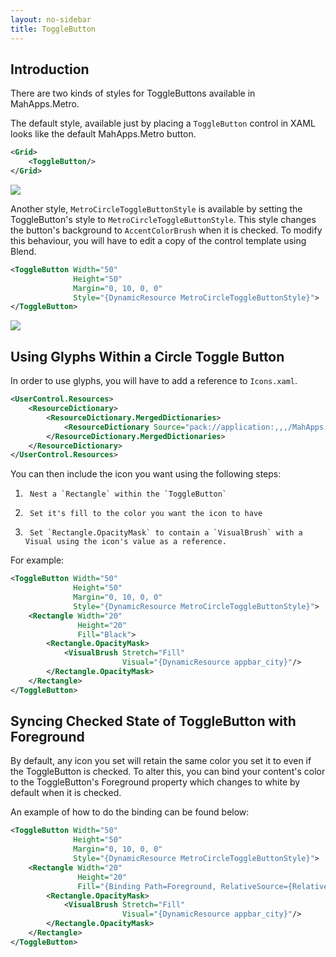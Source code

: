 ```yaml
---
layout: no-sidebar
title: ToggleButton
---
```


## Introduction

There are two kinds of styles for ToggleButtons available in MahApps.Metro.

The default style, available just by placing a `ToggleButton` control in XAML looks like the default MahApps.Metro button. 

```xml
<Grid>
    <ToggleButton/>
</Grid>
```

![]({{site.baseurl}}/images/toggle-button-normal.png")

Another style, `MetroCircleToggleButtonStyle` is available by setting the ToggleButton's style to `MetroCircleToggleButtonStyle`. This style changes the button's background to `AccentColorBrush` when it is checked. To modify this behaviour, you will have to edit a copy of the control template using Blend.

```xml
<ToggleButton Width="50"
              Height="50"
              Margin="0, 10, 0, 0"
              Style="{DynamicResource MetroCircleToggleButtonStyle}">
</ToggleButton>
```

![]({{site.baseurl}}/images/toggle-button-circle.png")

## Using Glyphs Within a Circle Toggle Button

In order to use glyphs, you will have to add a reference to `Icons.xaml`. 

```xml
<UserControl.Resources>
    <ResourceDictionary>
        <ResourceDictionary.MergedDictionaries>
            <ResourceDictionary Source="pack://application:,,,/MahApps.Metro.Resources;component/Icons.xaml" />
        </ResourceDictionary.MergedDictionaries>
    </ResourceDictionary>
</UserControl.Resources>
```

You can then include the icon you want using the following steps:

1.      Nest a `Rectangle` within the `ToggleButton`
2.      Set it's fill to the color you want the icon to have
3.      Set `Rectangle.OpacityMask` to contain a `VisualBrush` with a Visual using the icon's value as a reference.

For example:

```xml
<ToggleButton Width="50"
              Height="50"
              Margin="0, 10, 0, 0"
              Style="{DynamicResource MetroCircleToggleButtonStyle}">
    <Rectangle Width="20"
               Height="20"
               Fill="Black">
        <Rectangle.OpacityMask>
            <VisualBrush Stretch="Fill"
                         Visual="{DynamicResource appbar_city}"/>
        </Rectangle.OpacityMask>
    </Rectangle>
</ToggleButton>
```

## Syncing Checked State of ToggleButton with Foreground

By default, any icon you set will retain the same color you set it to even if the ToggleButton is checked. To alter this, you can bind your content's color to the ToggleButton's Foreground property which changes to white by default when it is checked.

An example of how to do the binding can be found below:

```xml
<ToggleButton Width="50"
              Height="50"
              Margin="0, 10, 0, 0"
              Style="{DynamicResource MetroCircleToggleButtonStyle}">
    <Rectangle Width="20"
               Height="20"
               Fill="{Binding Path=Foreground, RelativeSource={RelativeSource FindAncestor, AncestorType={x:Type ToggleButton}}}">
        <Rectangle.OpacityMask>
            <VisualBrush Stretch="Fill"
                         Visual="{DynamicResource appbar_city}"/>
        </Rectangle.OpacityMask>
    </Rectangle>
</ToggleButton>
```
